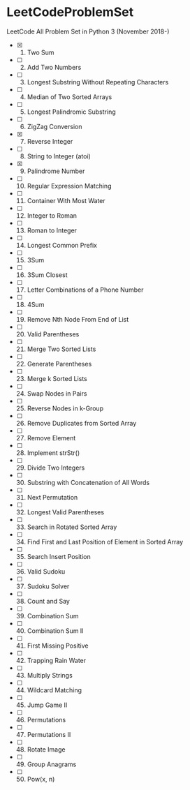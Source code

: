 LeetCodeProblemSet
==================
LeetCode All Problem Set in Python 3 (November 2018-)

- [x] 1. Two Sum
- [ ] 2. Add Two Numbers
- [ ] 3. Longest Substring Without Repeating Characters
- [ ] 4. Median of Two Sorted Arrays
- [ ] 5. Longest Palindromic Substring
- [ ] 6. ZigZag Conversion
- [x] 7. Reverse Integer
- [ ] 8. String to Integer (atoi)
- [x] 9. Palindrome Number
- [ ] 10. Regular Expression Matching
- [ ] 11. Container With Most Water
- [ ] 12. Integer to Roman
- [ ] 13. Roman to Integer
- [ ] 14. Longest Common Prefix
- [ ] 15. 3Sum
- [ ] 16. 3Sum Closest
- [ ] 17. Letter Combinations of a Phone Number
- [ ] 18. 4Sum
- [ ] 19. Remove Nth Node From End of List
- [ ] 20. Valid Parentheses
- [ ] 21. Merge Two Sorted Lists
- [ ] 22. Generate Parentheses
- [ ] 23. Merge k Sorted Lists
- [ ] 24. Swap Nodes in Pairs
- [ ] 25. Reverse Nodes in k-Group
- [ ] 26. Remove Duplicates from Sorted Array
- [ ] 27. Remove Element
- [ ] 28. Implement strStr()
- [ ] 29. Divide Two Integers
- [ ] 30. Substring with Concatenation of All Words
- [ ] 31. Next Permutation
- [ ] 32. Longest Valid Parentheses
- [ ] 33. Search in Rotated Sorted Array
- [ ] 34. Find First and Last Position of Element in Sorted Array
- [ ] 35. Search Insert Position
- [ ] 36. Valid Sudoku
- [ ] 37. Sudoku Solver
- [ ] 38. Count and Say
- [ ] 39. Combination Sum
- [ ] 40. Combination Sum II
- [ ] 41. First Missing Positive
- [ ] 42. Trapping Rain Water
- [ ] 43. Multiply Strings
- [ ] 44. Wildcard Matching
- [ ] 45. Jump Game II
- [ ] 46. Permutations
- [ ] 47. Permutations II
- [ ] 48. Rotate Image
- [ ] 49. Group Anagrams
- [ ] 50. Pow(x, n)
